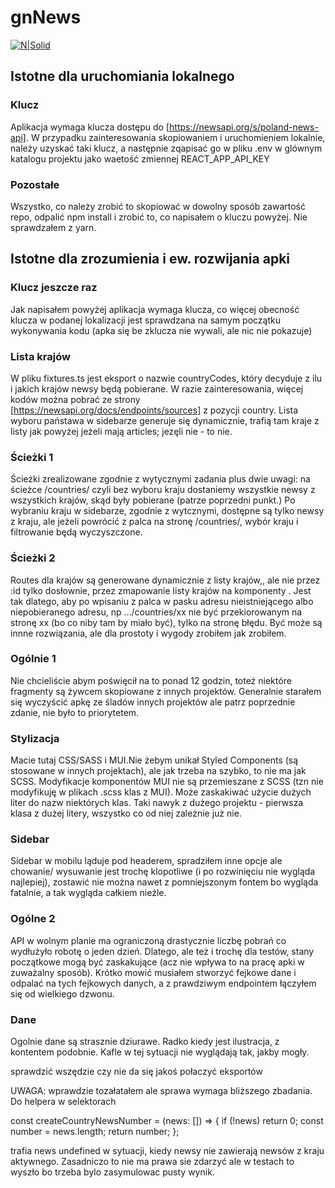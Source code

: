 # gnNews

[![N|Solid](https://cldup.com/dTxpPi9lDf.thumb.png)](https://nodesource.com/products/nsolid)

## Istotne dla uruchomiania lokalnego

### Klucz

Aplikacja wymaga klucza dostępu do [https://newsapi.org/s/poland-news-api]. W przypadku zainteresowania skopiowaniem i uruchomieniem lokalnie, należy uzyskać taki klucz, a następnie zqapisać go w pliku .env w glównym katalogu projektu jako waetość zmiennej REACT_APP_API_KEY

### Pozostałe

Wszystko, co należy zrobić to skopiować w dowolny sposób zawartość repo, odpalić npm install i zrobić to, co napisałem o kluczu powyżej. Nie sprawdzałem z yarn.

## Istotne dla zrozumienia i ew. rozwijania apki

### Klucz jeszcze raz

Jak napisałem powyżej aplikacja wymaga klucza, co więcej obecność klucza w podanej lokalizacji jest sprawdzana na samym początku wykonywania kodu (apka się be zklucza nie wywali, ale nic nie pokazuje)

### Lista krajów

W pliku fixtures.ts jest eksport o nazwie countryCodes, który decyduje z ilu i jakich krajów newsy będą pobierane. W razie zainteresowania, więcej kodów można pobrać ze strony
[https://newsapi.org/docs/endpoints/sources]
z pozycji country.
Lista wyboru państawa w sidebarze generuje się dynamicznie, trafią tam kraje z listy jak powyżej jeżeli mają articles; jezęli nie - to nie.

### Ścieżki 1

Ścieżki zrealizowane zgodnie z wytycznymi zadania plus dwie uwagi: na ścieżce /countries/ czyli bez wyboru kraju dostaniemy wszystkie newsy z wszystkich krajów, skąd były pobierane (patrze poprzedni punkt.) Po wybraniu kraju w sidebarze, zgodnie z wytcznymi, dostępne są tylko newsy z kraju, ale jeżeli powrócić z palca na stronę /countries/, wybór kraju i filtrowanie będą wyczyszczone.

### Ścieżki 2

Routes dla krajów są generowane dynamicznie z listy krajów,, ale nie przez :id tylko dosłownie, przez zmapowanie listy krajów na komponenty <Route>. Jest tak dlatego, aby po wpisaniu z palca w pasku adresu nieistniejącego albo niepobieranego adresu, np .../countries/xx nie być przekiorowanym na stronę xx (bo co niby tam by miało być), tylko na stronę błędu. Być może są innne rozwiązania, ale dla prostoty i wygody zrobiłem jak zrobiłem.

### Ogólnie 1

Nie chcieliście abym poświęcił na to ponad 12 godzin, toteż niektóre fragmenty są żywcem skopiowane z innych projektów. Generalnie starałem się wyczyścić apkę ze śladów innych projektów ale patrz poprzednie zdanie, nie było to priorytetem.

### Stylizacja

Macie tutaj CSS/SASS i MUI.Nie żebym unikał Styled Components (są stosowane w innych projektach), ale jak trzeba na szybko, to nie ma jak SCSS. Modyfikacje komponentów MUI nie są przemieszane z SCSS (tzn nie modyfikuję w plikach .scss klas z MUI).
Może zaskakiwać użycie dużych liter do nazw niektórych klas. Taki nawyk z dużego projektu - pierwsza klasa z dużej litery, wszystko co od niej zależnie już nie.

### Sidebar

Sidebar w mobilu ląduje pod headerem, spradziłem inne opcje ale chowanie/ wysuwanie jest trochę klopotliwe (i po rozwinięciu nie wygląda najlepiej), zostawić nie można nawet z pomniejszonym fontem bo wygląda fatalnie, a tak wygląda całkiem nieźle.

### Ogólne 2

API w wolnym planie ma ograniczoną drastycznie liczbę pobrań co wydłużyło robotę o jeden dzień. Dlatego, ale też i trochę dla testów, stany początkowe mogą być zaskakujące (acz nie wpływa to na pracę apki w zuważalny sposób). Krótko mowić musiałem stworzyć fejkowe dane i odpalać na tych fejkowych danych, a z prawdziwym endpointem łączyłem się od wielkiego dzwonu.

### Dane

Ogolnie dane są strasznie dziurawe. Radko kiedy jest ilustracja, z kontentem podobnie. Kafle w tej sytuacji nie wyglądają tak, jakby mogły.

sprawdzić wszędzie czy nie da się jakoś połaczyć eksportów

UWAGA: wprawdzie tozałatałem ale sprawa wymaga bliższego zbadania. Do helpera w selektorach

const createCountryNewsNumber = (news: []) => {
if (!news) return 0;
const number = news.length;
return number;
};

trafia news undefined w sytuacji, kiedy newsy nie zawierają newsów z kraju aktywnego. Zasadniczo to nie ma prawa sie zdarzyć ale w testach to wyszło bo trzeba bylo zasymulowac pusty wynik.

